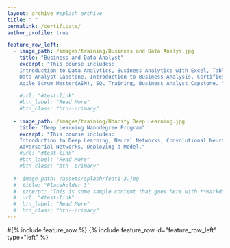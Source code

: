 ```yaml
---
layout: archive #splash archive
title: " "
permalink: /certificate/
author_profile: true

feature_row_left:
  - image_path: /images/training/Business and Data Analys.jpg
    title: "Business and Data Analyst"
    excerpt: "This course includes:
    Introduction to Data Analytics, Business Analytics with Excel, Tableau Training, Power bi, Data Science with R Programing,
    Data Analyst Capstone, Introduction to Business Analysis, Certified Business Analysis Professional (CBAP) Certification,
    Agile Scrum Master(ASM), SQL Training, Business Analyst Capstone. "
    
    #url: "#test-link"
    #btn_label: "Read More"
    #btn_class: "btn--primary"
    
  - image_path: /images/training/Udacity Deep Learning.jpg
    title: "Deep Learning Nanodegree Program"
    excerpt: "This course includes:
    Introduction to Deep Learning, Neural Networks, Convolutional Neural Networks, Recurrent Neural Networks, Generative 
    Adversarial Networks, Deploying a Model."
    #url: "#test-link"
    #btn_label: "Read More"
    #btn_class: "btn--primary"
    
  #- image_path: /assets/splash/feat1-3.jpg
  #  title: "Placeholder 3"
  #  excerpt: "This is some sample content that goes here with **Markdown** formatting."
  #  url: "#test-link"
  #  btn_label: "Read More"
  #  btn_class: "btn--primary"
---
```


#{% include feature_row %}
{% include feature_row id="feature_row_left" type="left" %}
